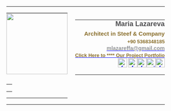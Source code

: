 <table border="0" cellpadding="0" cellspacing="0" style='color: rgb(32, 33, 36); font-size: small; font-style: normal; font-variant-ligatures: normal; font-variant-caps: normal; font-weight: 400; letter-spacing: normal; orphans: 2; text-transform: none; white-space: normal; widows: 2; word-spacing: 0px; -webkit-text-stroke-width: 0px; text-decoration-thickness: initial; text-decoration-style: initial; text-decoration-color: initial; text-align: right; font-family: "Times New Roman";'>
  <tbody>
  <tr>
    <td style="margin: 0px; width: 60pt; padding: 0cm 15pt 0cm 0cm; vertical-align: top;" valign="top">
      <div style="text-align: right;">
        <table border="0" cellpadding="0" cellspacing="0" style="text-align: right;">
          <tbody>
          <tr>
            <td style="margin: 0px; padding: 0cm;">
              <p style="margin: 0cm; line-height: normal; font-size: 15px; font-family: Calibri, sans-serif; text-align: center;"><span style='font-size: 16px; font-family: "Times New Roman", serif; color: rgb(17, 85, 204);'><img width="160" height="160" src="https://res.cloudinary.com/dsyfcgufm/image/upload/v1674688255/image002_coea9a.png"></span></p>
            </td>
          </tr>
          <tr>
            <td style="margin: 0px; padding: 7.5pt 0cm 0cm;">
              <div style="text-align: center;">
                <table border="0" cellpadding="0" cellspacing="0">
                  <tbody>
                  <tr>
                    <td style="margin: 0px; padding: 0cm 3.75pt 0cm 0cm;"><br></td>
                    <td style="margin: 0px; padding: 0cm 3.75pt 0cm 0cm;"><br></td>
                    <td style="margin: 0px; padding: 0cm 3.75pt 0cm 0cm;"><br></td>
                    <td style="margin: 0px; padding: 0cm;"><br></td>
                  </tr>
                  </tbody>
                </table>
              </div>
            </td>
          </tr>
          </tbody>
        </table>
      </div>
    </td>
    <td style="margin: 0px; padding: 0cm; vertical-align: top;" valign="top">
      <p style="margin: 0.1pt; line-height: normal; font-size: 15px; font-family: Calibri, sans-serif; text-align: right;"><span style="font-size: 16px; font-family: Arial, sans-serif; color: rgb(34, 34, 34);">&nbsp;</span></p>
      <div style="text-align: right;">
        <table border="0" cellpadding="0" cellspacing="0" style="text-align: right;">
          <tbody>
          <tr>
            <td style="margin: 0px; padding: 0cm;">
              <p style="text-align: right; margin: 0.25pt; line-height: normal; font-size: 15px; font-family: Calibri, sans-serif;"><strong><span style='font-size: 18px; font-family: "Myriad Pro", sans-serif; color: rgb(77, 77, 79);'>Maria Lazareva</span></strong></p>
            </td>
          </tr>
          <tr>
            <td style="margin: 0px; padding: 3.75pt 0cm 0cm;">
              <p style="text-align: right; margin: 0.1pt; line-height: normal; font-size: 15px; font-family: Calibri, sans-serif;"><strong><span style='font-family: "Myriad Pro", sans-serif; color: rgb(137, 110, 43);'>Architect in Steef &amp; Company</span></strong></p>
            </td>
          </tr>
          <tr>
            <td style="margin: 0px; padding: 3.75pt 0cm 0cm;">
              <p style="text-align: right; margin: 0.1pt; line-height: 11.25pt; font-size: 15px; font-family: Calibri, sans-serif;"><strong><span style='font-size: 13px; font-family: "Myriad Pro", sans-serif; color: rgb(137, 110, 43);'>+90 5368348185</span></strong></p>
            </td>
          </tr>
          <tr>
            <td style="margin: 0px; padding: 1.5pt 0cm;">
              <p style="text-align: right; margin: 0.1pt; line-height: normal; font-size: 15px; font-family: Calibri, sans-serif;"><span style='font-size: 14px; font-family: "Myriad Pro", sans-serif; color: rgb(143, 145, 148);'><a href="mailto:mlazareffa@gmail.com" style="color: blue;" target="_blank"><strong><span style="color: rgb(143, 145, 148);">mlazareffa@gmail.com</span></strong></a></span></p>
            </td>
          </tr>
          <tr>
            <td style="margin: 0px; padding: 0cm; height: 7.5pt;">
              <p style="margin: 0cm; line-height: normal; font-size: 15px; font-family: Calibri, sans-serif;"><span style='font-size: 13px; font-family: "Myriad Pro", sans-serif; color: black;'><a href="https://steefand.com/" style="color: blue;" target="_blank"><strong><span style="color: rgb(137, 110, 43);">Click Here to **** Our Project Portfolio</span></strong></a></span></p>
            </td>
          </tr>
          <tr>
            <td style="margin: 0px; padding: 0cm;">
              <p style="margin: 0cm 0cm 12pt; line-height: 11.25pt; font-size: 15px; font-family: Calibri, sans-serif;"><a href="https://steefand.com/" style="color: blue;" target="_blank"><strong><img border="0" width="24" height="24" src="https://res.cloudinary.com/dsyfcgufm/image/upload/v1674724034/image003_yoyao5.png" alt="facebook"></strong></a><span style='font-size: 13px; font-family: "Times New Roman", serif; color: black;'>&nbsp;</span><a href="https://www.linkedin.com/in/stepanandrezen" style="color: blue;" target="_blank"><strong><img border="0" width="24" height="24" src="https://res.cloudinary.com/dsyfcgufm/image/upload/v1674724102/image005_rasnyo.png" alt="facebook"></strong></a><a href="https://www.facebook.com/sandrezen" style="color: blue;" target="_blank"><strong><img border="0" width="24" height="24" src="https://res.cloudinary.com/dsyfcgufm/image/upload/v1674724073/image007_ngt66x.png" alt="facebook"></strong></a><a href="https://www.behance.net/steefand" style="color: blue;" target="_blank"><img border="0" width="24" height="24" src="https://res.cloudinary.com/dsyfcgufm/image/upload/v1674724089/image009_s9428e.png" alt="yelp"></a><a href="https://www.instagram.com/steefand/" style="color: blue;" target="_blank"><strong><img border="0" width="24" height="24" src="https://res.cloudinary.com/dsyfcgufm/image/upload/v1674724059/image011_xhm4pr.png" alt="facebook"></strong></a></p>
            </td>
          </tr>
          </tbody>
        </table>
      </div>
    </td>
  </tr>
  </tbody>
</table>

